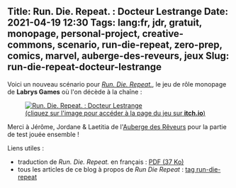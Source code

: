 Title: Run. Die. Repeat. : Docteur Lestrange
Date: 2021-04-19 12:30
Tags: lang:fr, jdr, gratuit, monopage, personal-project, creative-commons, scenario, run-die-repeat, zero-prep, comics, marvel, auberge-des-reveurs, jeux
Slug: run-die-repeat-docteur-lestrange
---

Voici un nouveau scénario pour [_Run. Die. Repeat._](https://labrysgames.itch.io/run-die-repeat),
le jeu de rôle monopage de **Labrys Games** où l'on décède à la chaîne :

<a href="https://lucas-c.itch.io/docteur-lestrange">
  <figure>
    <img alt="Run. Die. Repeat. : Docteur Lestrange" src="images/2021/04/pngarts.com-Doctor-Strange-PNG-Image-Background.png">
    <figcaption>(cliquez sur l'image pour accéder à la page du jeu sur <b>itch.io</b>)</figcaption>
  </figure>
</a>

Merci à Jérôme, Jordane & Laetitia de l'[Auberge des Rêveurs](https://laubergedesreveurs.forumactif.com/) pour la partie de test jouée ensemble !

Liens utiles :

- traduction de _Run. Die. Repeat._ en français : [PDF (37 Ko)](https://chezsoi.org/lucas/blog/images/jdr/RunDieRepeat-FR.pdf)
- tous les articles de ce blog à propos de _Run Die Repeat_ : [tag run-die-repeat](tag/run-die-repeat.html)
